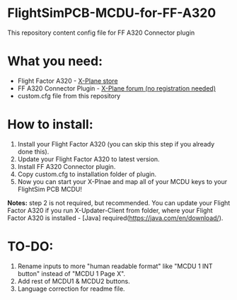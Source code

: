 # FlightSimPCB-MCDU-for-FF-A320
This repository content config file for FF A320 Connector plugin

# What you need:
* Flight Factor A320 - [X-Plane store](http://store.x-plane.org/A320-Ultimate_p_688.html) 
* FF A320 Connector Plugin - [X-Plane forum (no registration needed)](https://forums.x-plane.org/index.php?/forums/topic/133133-a320-connector-plugin-joystick-mappings-commands-datarefs-winmac/) 
* custom.cfg file from this repository

# How to install:
1. Install your Flight Factor A320 (you can skip this step if you already done this).
2. Update your Flight Factor A320 to latest version.
3. Install FF A320 Connector plugin.
5. Copy custom.cfg to installation folder of plugin.
5. Now you can start your X-Plnae and map all of your MCDU keys to your FlightSim PCB MCDU!

**Notes:** step 2 is not required, but recommended. You can update your Flight Factor A320 if you run X-Updater-Client from folder, where your Flight Factor A320 is installed - [Java] required(https://java.com/en/download/).

# TO-DO:
1. Rename inputs to more "human readable format" like "MCDU 1 INT button" instead of "MCDU 1 Page X".
2. Add rest of MCDU1 & MCDU2 buttons.
3. Language correction for readme file.
